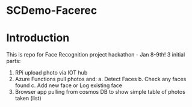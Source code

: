 # SCDemo-Facerec

# Introduction
This is repo for Face Recognition project hackathon - Jan 8-9th! 3 initial parts:

1. RPi upload photo via IOT hub
2. Azure Functions pull photos and:
    a. Detect Faces
    b. Check any faces found
    c. Add new face or Log existing face
3. Browser app pulling from cosmos DB to show simple table of photos taken (list)


